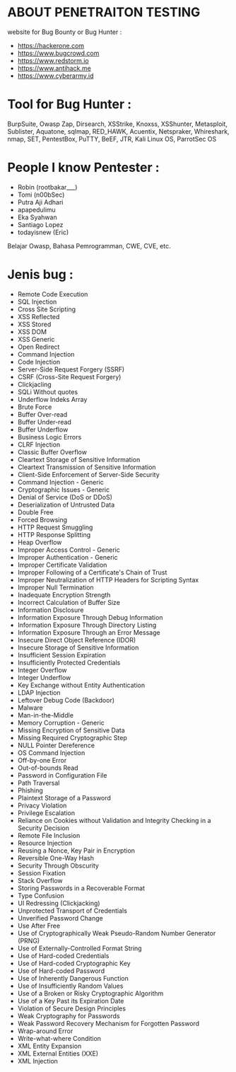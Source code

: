 # ABOUT PENETRAITON TESTING #

website for Bug Bounty or Bug Hunter :

- https://hackerone.com
- https://www.bugcrowd.com
- https://www.redstorm.io
- https://www.antihack.me
- https://www.cyberarmy.id

# Tool for Bug Hunter :

BurpSuite, Owasp Zap, Dirsearch, XSStrike, Knoxss, XSShunter, Metasploit, Sublister, Aquatone, sqlmap, RED_HAWK, Acuentix, Netspraker, Whireshark, nmap, SET, PentestBox, PuTTY, BeEF, JTR, Kali Linux OS, ParrotSec OS

# People I know Pentester :

- Robin (rootbakar___)
- Tomi (n00bSec)
- Putra Aji Adhari
- apapedulimu
- Eka Syahwan
- Santiago Lopez
- todayisnew (Eric)

Belajar Owasp,
Bahasa Pemrogramman,
CWE,
CVE,
etc.

# Jenis bug :

- Remote Code Execution
- SQL Injection
- Cross Site Scripting
- XSS Reflected
- XSS Stored
- XSS DOM
- XSS Generic
- Open Redirect
- Command Injection
- Code Injection
- Server-Side Request Forgery (SSRF)
- CSRF (Cross-Site Request Forgery)
- Clickjacling
- SQLi Without quotes
- Underflow Indeks Array
- Brute Force
- Buffer Over-read
- Buffer Under-read
- Buffer Underflow
- Business Logic Errors
- CLRF Injection
- Classic Buffer Overflow
- Cleartext Storage of Sensitive Information
- Cleartext Transmission of Sensitive Information
- Client-Side Enforcement of Server-Side Security
- Command Injection - Generic
- Cryptographic Issues - Generic
- Denial of Service (DoS or DDoS)
- Deserialization of Untrusted Data
- Double Free
- Forced Browsing
- HTTP Request Smuggling
- HTTP Response Splitting
- Heap Overflow
- Improper Access Control - Generic
- Improper Authentication - Generic
- Improper Certificate Validation
- Improper Following of a Certificate's Chain of Trust
- Improper Neutralization of HTTP Headers for Scripting Syntax
- Improper Null Termination
- Inadequate Encryption Strength
- Incorrect Calculation of Buffer Size
- Information Disclosure
- Information Exposure Through Debug Information
- Information Exposure Through Directory Listing
- Information Exposure Through an Error Message
- Insecure Direct Object Reference (IDOR)
- Insecure Storage of Sensitive Information
- Insufficient Session Expiration
- Insufficiently Protected Credentials
- Integer Overflow
- Integer Underflow
- Key Exchange without Entity Authentication
- LDAP Injection
- Leftover Debug Code (Backdoor)
- Malware
- Man-in-the-Middle
- Memory Corruption - Generic
- Missing Encryption of Sensitive Data
- Missing Required Cryptographic Step
- NULL Pointer Dereference
- OS Command Injection
- Off-by-one Error
- Out-of-bounds Read
- Password in Configuration File
- Path Traversal
- Phishing
- Plaintext Storage of a Password
- Privacy Violation
- Privilege Escalation
- Reliance on Cookies without Validation and Integrity Checking in a Security Decision
- Remote File Inclusion
- Resource Injection
- Reusing a Nonce, Key Pair in Encryption
- Reversible One-Way Hash
- Security Through Obscurity
- Session Fixation
- Stack Overflow
- Storing Passwords in a Recoverable Format
- Type Confusion
- UI Redressing (Clickjacking)
- Unprotected Transport of Credentials
- Unverified Password Change
- Use After Free
- Use of Cryptographically Weak Pseudo-Random Number Generator (PRNG)
- Use of Externally-Controlled Format String
- Use of Hard-coded Credentials
- Use of Hard-coded Cryptographic Key
- Use of Hard-coded Password
- Use of Inherently Dangerous Function
- Use of Insufficiently Random Values
- Use of a Broken or Risky Cryptographic Algorithm
- Use of a Key Past its Expiration Date
- Violation of Secure Design Principles
- Weak Cryptography for Passwords
- Weak Password Recovery Mechanism for Forgotten Password
- Wrap-around Error
- Write-what-where Condition
- XML Entity Expansion
- XML External Entities (XXE)
- XML Injection
